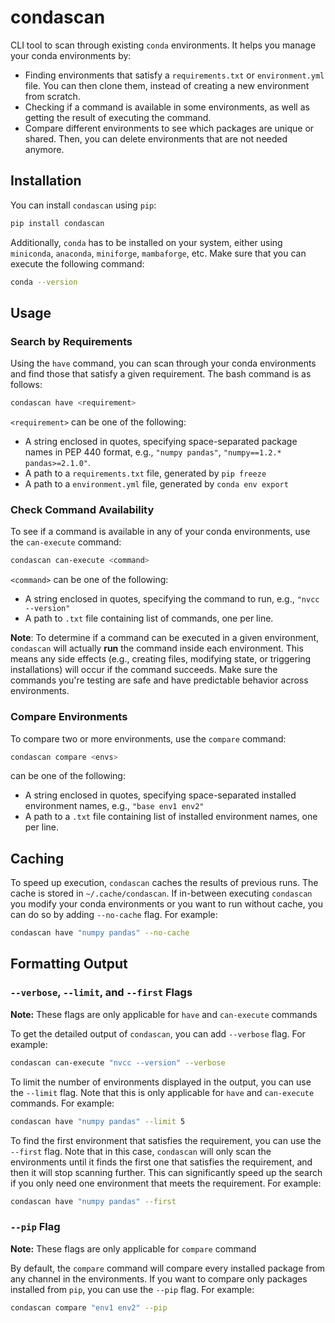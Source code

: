 # condascan
CLI tool to scan through existing `conda` environments. It helps you manage your conda environments by:
- Finding environments that satisfy a `requirements.txt` or `environment.yml` file. You can then clone them, instead of creating a new environment from scratch.
- Checking if a command is available in some environments, as well as getting the result of executing the command.
- Compare different environments to see which packages are unique or shared. Then, you can delete environments that are not needed anymore.

## Installation
You can install `condascan` using `pip`:
```bash
pip install condascan
```

Additionally, `conda` has to be installed on your system, either using `miniconda`, `anaconda`, `miniforge`, `mambaforge`, etc. Make sure that you can execute the following command:
```bash
conda --version
```

## Usage

### Search by Requirements
Using the `have` command, you can scan through your conda environments and find those that satisfy a given requirement. The bash command is as follows:
```bash
condascan have <requirement>
```
`<requirement>` can be one of the following:
- A string enclosed in quotes, specifying space-separated package names in PEP 440 format, e.g., `"numpy pandas"`, `"numpy==1.2.* pandas>=2.1.0"`.
- A path to a `requirements.txt` file, generated by `pip freeze`
- A path to a `environment.yml` file, generated by `conda env export`

### Check Command Availability
To see if a command is available in any of your conda environments, use the `can-execute` command:
```bash
condascan can-execute <command>
```
`<command>` can be one of the following:
- A string enclosed in quotes, specifying the command to run, e.g., `"nvcc --version"`
- A path to `.txt` file containing list of commands, one per line.

**Note**: To determine if a command can be executed in a given environment, `condascan` will actually **run** the command inside each environment. This means any side effects (e.g., creating files, modifying state, or triggering installations) will occur if the command succeeds. Make sure the commands you're testing are safe and have predictable behavior across environments.

### Compare Environments
To compare two or more environments, use the `compare` command:
```bash
condascan compare <envs>
```
<envs> can be one of the following:
- A string enclosed in quotes, specifying space-separated installed environment names, e.g., `"base env1 env2"`
- A path to a `.txt` file containing list of installed environment names, one per line.

## Caching
To speed up execution, `condascan` caches the results of previous runs. The cache is stored in `~/.cache/condascan`. If in-between executing `condascan` you modify your conda environments or you want to run without cache, you can do so by adding `--no-cache` flag. For example:
```bash
condascan have "numpy pandas" --no-cache
```

## Formatting Output

### `--verbose`, `--limit`, and `--first` Flags
**Note:** These flags are only applicable for `have` and `can-execute` commands

To get the detailed output of `condascan`, you can add `--verbose` flag. For example:
```bash
condascan can-execute "nvcc --version" --verbose
```
To limit the number of environments displayed in the output, you can use the `--limit` flag. Note that this is only applicable for `have` and `can-execute` commands. For example:
```bash
condascan have "numpy pandas" --limit 5
```
To find the first environment that satisfies the requirement, you can use the `--first` flag. Note that in this case, `condascan` will only scan the environments until it finds the first one that satisfies the requirement, and then it will stop scanning further. This can significantly speed up the search if you only need one environment that meets the requirement.
For example:
```bash
condascan have "numpy pandas" --first
```

### `--pip` Flag
**Note:** These flags are only applicable for `compare` command

By default, the `compare` command will compare every installed package from any channel in the environments. If you want to compare only packages installed from `pip`, you can use the `--pip` flag. For example:
```bash
condascan compare "env1 env2" --pip
```

